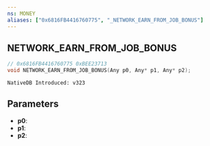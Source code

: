 ```yaml
---
ns: MONEY
aliases: ["0x6816FB4416760775", "_NETWORK_EARN_FROM_JOB_BONUS"]
---
```

## NETWORK_EARN_FROM_JOB_BONUS

```c
// 0x6816FB4416760775 0xBEE23713
void NETWORK_EARN_FROM_JOB_BONUS(Any p0, Any* p1, Any* p2);
```

```
NativeDB Introduced: v323
```

## Parameters
* **p0**:
* **p1**:
* **p2**:
